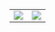 <a href="https://github.com/DargonXuan">
  <table>
    <tr>
      <td>
        <img align="center" src="https://github-readme-stats.vercel.app/api?username=DargonXuan&include_all_commits=true&show_icons=true&hide_border=true" />
      </td>
      <td>
        <img align="center" src="https://github-readme-stats.vercel.app/api/top-langs/?username=DargonXuan&layout=compact&hide_border=true" />
      </td>
    </tr>
  </table>
</a>
